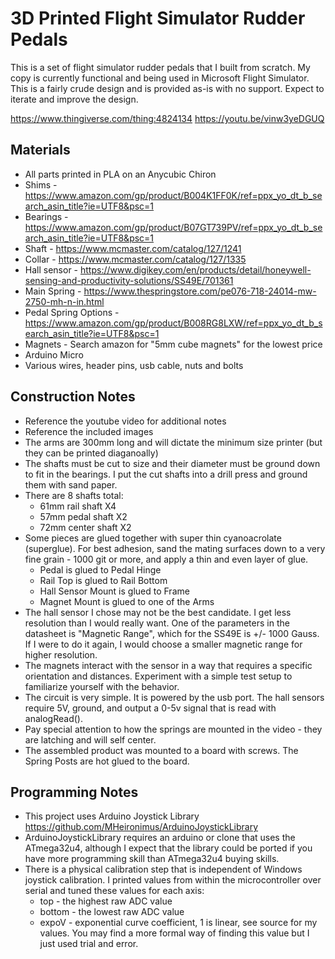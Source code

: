 # 3D Printed Flight Simulator Rudder Pedals

This is a set of flight simulator rudder pedals that I built from scratch. My copy is currently functional and being used in Microsoft Flight Simulator. This is a fairly crude design and is provided as-is with no support. Expect to iterate and improve the design. 

https://www.thingiverse.com/thing:4824134
https://youtu.be/vinw3yeDGUQ

## Materials
- All parts printed in PLA on an Anycubic Chiron
- Shims - https://www.amazon.com/gp/product/B004K1FF0K/ref=ppx_yo_dt_b_search_asin_title?ie=UTF8&psc=1
- Bearings - https://www.amazon.com/gp/product/B07GT739PV/ref=ppx_yo_dt_b_search_asin_title?ie=UTF8&psc=1
- Shaft - https://www.mcmaster.com/catalog/127/1241
- Collar - https://www.mcmaster.com/catalog/127/1335
- Hall sensor - https://www.digikey.com/en/products/detail/honeywell-sensing-and-productivity-solutions/SS49E/701361
- Main Spring - https://www.thespringstore.com/pe076-718-24014-mw-2750-mh-n-in.html
- Pedal Spring Options - https://www.amazon.com/gp/product/B008RG8LXW/ref=ppx_yo_dt_b_search_asin_title?ie=UTF8&psc=1
- Magnets - Search amazon for "5mm cube magnets" for the lowest price
- Arduino Micro
- Various wires, header pins, usb cable, nuts and bolts

## Construction Notes
- Reference the youtube video for additional notes
- Reference the included images
- The arms are 300mm long and will dictate the minimum size printer (but they can be printed diaganoally)
- The shafts must be cut to size and their diameter must be ground down to fit in the bearings. I put the cut shafts into a drill press and ground them with sand paper. 
- There are 8 shafts total:
  - 61mm rail shaft X4
  - 57mm pedal shaft X2
  - 72mm center shaft X2
- Some pieces are glued together with super thin cyanoacrolate (superglue). For best adhesion, sand the mating surfaces down to a very fine grain - 1000 git or more, and apply a thin and even layer of glue. 
  - Pedal is glued to Pedal Hinge
  - Rail Top is glued to Rail Bottom
  - Hall Sensor Mount is glued to Frame
  - Magnet Mount is glued to one of the Arms
- The hall sensor I chose may not be the best candidate. I get less resolution than I would really want. One of the parameters in the datasheet is "Magnetic Range", which for the SS49E is +/- 1000 Gauss. If I were to do it again, I would choose a smaller magnetic range for higher resolution. 
- The magnets interact with the sensor in a way that requires a specific orientation and distances. Experiment with a simple test setup to familiarize yourself with the behavior. 
- The circuit is very simple. It is powered by the usb port. The hall sensors require 5V, ground, and output a 0-5v signal that is read with analogRead(). 
- Pay special attention to how the springs are mounted in the video - they are latching and will self center. 
- The assembled product was mounted to a board with screws. The Spring Posts are hot glued to the board. 

## Programming Notes
- This project uses Arduino Joystick Library https://github.com/MHeironimus/ArduinoJoystickLibrary
- ArduinoJoystickLibrary requires an arduino or clone that uses the ATmega32u4, although I expect that the library could be ported if you have more programming skill than ATmega32u4 buying skills. 
- There is a physical calibration step that is independent of Windows joystick calibration. I printed values from within the microcontroller over serial and tuned these values for each axis:
  -	top - the highest raw ADC value
  - bottom - the lowest raw ADC value
  - expoV - exponential curve coefficient, 1 is linear, see source for my values. You may find a more formal way of finding this value but I just used trial and error. 





